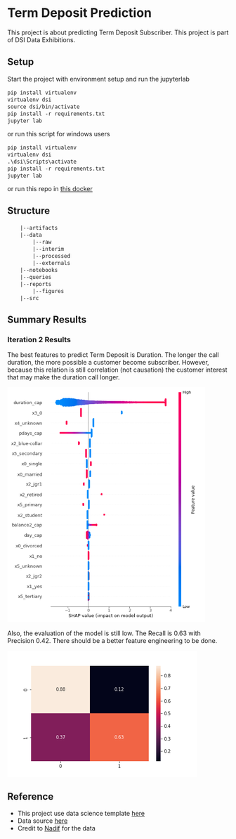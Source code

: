 # Term Deposit Prediction

This project is about predicting Term Deposit Subscriber. This project is part of DSI Data Exhibitions.

## Setup

Start the project with environment setup and run the jupyterlab

```
pip install virtualenv
virtualenv dsi
source dsi/bin/activate
pip install -r requirements.txt
jupyter lab
```
or run this script for windows users
```
pip install virtualenv
virtualenv dsi
.\dsi\Scripts\activate
pip install -r requirements.txt
jupyter lab
```

or run this repo in [this docker](https://hub.docker.com/layers/jupebase/alamhanz/jupebase/keras-py37-lab/images/sha256-25cf8af2f05c20a49cafcfa30b285f8c9de0934d43c5396de4a572ecc464db62?context=explore)

## Structure

```
    |--artifacts
    |--data
        |--raw
        |--interim
        |--processed
        |--externals
    |--notebooks
    |--queries
    |--reports
        |--figures
    |--src
```

## Summary Results

### Iteration 2 Results

The best features to predict Term Deposit is Duration. The longer the call duration, the more possible a customer become subscriber.
However, because this relation is still correlation (not causation) the customer interest that may make the duration call longer.

<img src="reports/figures/iteration2_shap.png" alt="drawing" width="450"/>

Also, the evaluation of the model is still low. The Recall is 0.63 with Precision 0.42. There should be a better feature engineering to be done.

![](reports/figures/iteration2_conf_mat.png)


## Reference

* This project use data science template [here](https://github.com/alamhanz/data_science_template)
* Data source [here](https://docs.google.com/spreadsheets/d/1eCCy19ScSG9AggvyNtlsaHcemsX8byPgwNxOzYJoEws/edit#gid=1333185318)
* Credit to [Nadif](https://github.com/nadifwahdi) for the data
